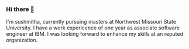 




### Hi there 👋


 I'm sushmitha, currently pursuing masters at Northwest Missouri State University. I have a work expericence of one year as associate software engineer at IBM. I was looking forward to enhance my skills at an reputed organization.

